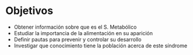 # Objetivos

- Obtener información sobre que es el S. Metabólico  
- Estudiar la importancia de la alimentación en su aparición  
- Definir pautas para prevenir y controlar su desarrollo  
- Investigar que conocimiento tiene la población acerca de este síndrome  